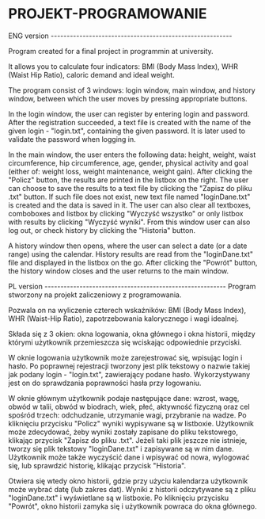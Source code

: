 # PROJEKT-PROGRAMOWANIE
ENG version ---------------------------------------------------------

Program created for a final project in programmin at university.

It allows you to calculate four indicators: BMI (Body Mass Index), WHR (Waist Hip Ratio), caloric demand and ideal weight.

The program consist of 3 windows: login window, main window, and history window, between which the user moves by pressing appropriate buttons.

In the login window, the user can register by entering login and password. After the registration succeeded, a text file is created with the name of the given login - "login.txt", containing the given password. It is later used to validate the password when logging in.

In the main window, the user enters the following data: height, weight, waist circumference, hip circumference, age, gender, physical activity and goal (either of: weight loss, weight maintenance, weight gain). After clicking the "Policz" button, the results are printed in the listbox on the right. The user can choose to save the results to a text file by clicking the "Zapisz do pliku .txt" button. If such file does not exist, new text file named "loginDane.txt" is created and the data is saved in it. The user can also clear all textboxes, comboboxes and listbox by clicking "Wyczyść wszystko" or only listbox with results by clicking "Wyczyść wyniki". From this window user can also log out, or check history by clicking the "Historia" button.

A history window then opens, where the user can select a date (or a date range) using the calendar. History results are read from the "loginDane.txt" file and displayed in the listbox on the go. After clicking the "Powrót" button, the history window closes and the user returns to the main window.

PL version ---------------------------------------------------------
Program stworzony na projekt zaliczeniowy z programowania.

Pozwala on na wyliczenie czterech wskaźników: BMI (Body Mass Index), WHR (Waist-Hip Ratio), zapotrzebowania kalorycznego i wagi idealnej.

Składa się z 3 okien: okna logowania, okna głównego i okna historii, między którymi użytkownik przemieszcza się wciskając odpowiednie przyciski.

W oknie logowania użytkownik może zarejestrować się, wpisując login i hasło. Po poprawnej rejestracji tworzony jest plik tekstowy o nazwie takiej jak podany login - "login.txt", zawierający podane hasło. Wykorzystywany jest on do sprawdzania poprawności hasła przy logowaniu.

W oknie głównym użytkownik podaje następujące dane: wzrost, wagę, obwód w talii, obwód w biodrach, wiek, płeć, aktywność fizyczną oraz cel spośród trzech: odchudzanie, utrzymanie wagi, przybranie na wadze. Po kliknięciu przycisku "Policz" wyniki wypisywane są w listboxie. Użytkownik może zdecydować, żeby wyniki zostały zapisane do pliku tekstowego, klikając przycisk "Zapisz do pliku .txt". Jeżeli taki plik jeszcze nie istnieje, tworzy się plik tekstowy "loginDane.txt" i zapisywane są w nim dane. Użytkownik może także wyczyścić dane i wpisywać od nowa, wylogować się, lub sprawdzić historię, klikając przycisk "Historia".

Otwiera się wtedy okno historii, gdzie przy użyciu kalendarza użytkownik może wybrać datę (lub zakres dat). Wyniki z historii odczytywane są z pliku "loginDane.txt" i wyświetlane są w listboxie. Po kliknięciu przycisku "Powrót", okno historii zamyka się i użytkownik powraca do okna głównego.

